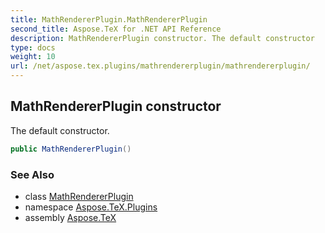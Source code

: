 ```yaml
---
title: MathRendererPlugin.MathRendererPlugin
second_title: Aspose.TeX for .NET API Reference
description: MathRendererPlugin constructor. The default constructor
type: docs
weight: 10
url: /net/aspose.tex.plugins/mathrendererplugin/mathrendererplugin/
---
```

## MathRendererPlugin constructor

The default constructor.

```csharp
public MathRendererPlugin()
```

### See Also

* class [MathRendererPlugin](../)
* namespace [Aspose.TeX.Plugins](../../mathrendererplugin/)
* assembly [Aspose.TeX](../../../)


